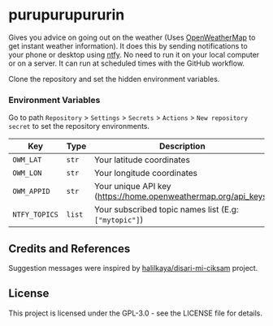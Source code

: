 # purupurupururin
Gives you advice on going out on the weather (Uses [OpenWeatherMap](https://openweathermap.org) to get instant weather information). It does this by sending notifications to your phone or desktop using [ntfy](https://ntfy.sh). No need to run it on your local computer or on a server. It can run at scheduled times with the GitHub workflow.

Clone the repository and set the hidden environment variables.

### Environment Variables

Go to path `Repository` > `Settings` > `Secrets` > `Actions` > `New repository secret` to set the repository environments.

| Key | Type | Description |
| - | - | - |
| `OWM_LAT` | `str` | Your latitude coordinates |
| `OWM_LON` | `str` | Your longitude coordinates |
| `OWM_APPID` | `str` | Your unique API key (https://home.openweathermap.org/api_keys) |
| `NTFY_TOPICS` | `list` | Your subscribed topic names list (E.g: `["mytopic"]`) |

## Credits and References

Suggestion messages were inspired by [halilkaya/disari-mi-ciksam](https://github.com/halilkaya/disari-mi-ciksam) project.

## License

This project is licensed under the GPL-3.0 - see the LICENSE file for details.